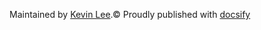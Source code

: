 Maintained by [Kevin Lee](https://blog.080812.xyz).&copy; Proudly published with [docsify](https://docsify.js.io)

<!--百度统计-->
<section class="Baidu.js">
<script>
var _hmt = _hmt || [];
(function() {
  var hm = document.createElement("script");
  hm.src = "https://hm.baidu.com/hm.js?e0c7d73a72b081bf6379cc9006c1ff41";
  var s = document.getElementsByTagName("script")[0]; 
  s.parentNode.insertBefore(hm, s);
})();
</script>
</section>
<!--/百度统计-->
